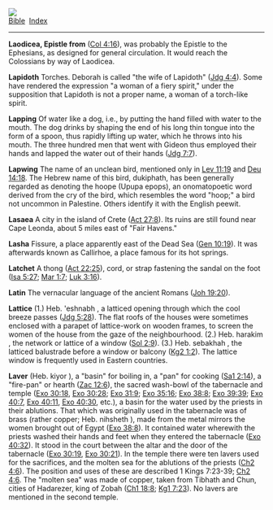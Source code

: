 [![](../../cdshop/ithlogo.png)](../../index)  
[Bible](../index)  [Index](index) 

------------------------------------------------------------------------

<span id="000">**Laodicea, Epistle from**</span> ([Col
4:16](../kjv/col004.htm#016)), was probably the Epistle to the
Ephesians, as designed for general circulation. It would reach the
Colossians by way of Laodicea.

<span id="001">**Lapidoth**</span> Torches. Deborah is called "the wife
of Lapidoth" ([Jdg 4:4](../kjv/jdg004.htm#004)). Some have rendered the
expression "a woman of a fiery spirit," under the supposition that
Lapidoth is not a proper name, a woman of a torch-like spirit.

<span id="002">**Lapping**</span> Of water like a dog, i.e., by putting
the hand filled with water to the mouth. The dog drinks by shaping the
end of his long thin tongue into the form of a spoon, thus rapidly
lifting up water, which he throws into his mouth. The three hundred men
that went with Gideon thus employed their hands and lapped the water out
of their hands ([Jdg 7:7](../kjv/jdg007.htm#007)).

<span id="003">**Lapwing**</span> The name of an unclean bird, mentioned
only in [Lev 11:19](../kjv/lev011.htm#019) and [Deu
14:18](../kjv/deu014.htm#018). The Hebrew name of this bird, dukiphath,
has been generally regarded as denoting the hoope (Upupa epops), an
onomatopoetic word derived from the cry of the bird, which resembles the
word "hoop;" a bird not uncommon in Palestine. Others identify it with
the English peewit.

<span id="004">**Lasaea**</span> A city in the island of Crete ([Act
27:8](../kjv/act027.htm#008)). Its ruins are still found near Cape
Leonda, about 5 miles east of "Fair Havens."

<span id="005">**Lasha**</span> Fissure, a place apparently east of the
Dead Sea ([Gen 10:19](../kjv/gen010.htm#019)). It was afterwards known
as Callirhoe, a place famous for its hot springs.

<span id="006">**Latchet**</span> A thong ([Act
22:25](../kjv/act022.htm#025)), cord, or strap fastening the sandal on
the foot ([Isa 5:27](../kjv/isa005.htm#027); [Mar
1:7](../kjv/mar001.htm#007); [Luk 3:16](../kjv/luk003.htm#016)).

<span id="007">**Latin**</span> The vernacular language of the ancient
Romans ([Joh 19:20](../kjv/joh019.htm#020)).

<span id="008">**Lattice**</span> (1.) Heb. 'eshnabh , a latticed
opening through which the cool breeze passes ([Jdg
5:28](../kjv/jdg005.htm#028)). The flat roofs of the houses were
sometimes enclosed with a parapet of lattice-work on wooden frames, to
screen the women of the house from the gaze of the neighbourhood. (2.)
Heb. harakim , the network or lattice of a window ([Sol
2:9](../kjv/sol002.htm#009)). (3.) Heb. sebakhah , the latticed
balustrade before a window or balcony ([Kg2
1:2](../kjv/kg2001.htm#002)). The lattice window is frequently used in
Eastern countries.

<span id="009">**Laver**</span> (Heb. kiyor ), a "basin" for boiling in,
a "pan" for cooking ([Sa1 2:14](../kjv/sa1002.htm#014)), a "fire-pan" or
hearth ([Zac 12:6](../kjv/zac012.htm#006)), the sacred wash-bowl of the
tabernacle and temple ([Exo 30:18](../kjv/exo030.htm#018), [Exo
30:28](../kjv/exo030.htm#028); [Exo 31:9](../kjv/exo031.htm#009); [Exo
35:16](../kjv/exo035.htm#016); [Exo 38:8](../kjv/exo038.htm#008); [Exo
39:39](../kjv/exo039.htm#039); [Exo 40:7](../kjv/exo040.htm#007), [Exo
40:11](../kjv/exo040.htm#011), [Exo 40:30](../kjv/exo040.htm#030),
etc.), a basin for the water used by the priests in their ablutions.
That which was originally used in the tabernacle was of brass (rather
copper; Heb. nihsheth ), made from the metal mirrors the women brought
out of Egypt ([Exo 38:8](../kjv/exo038.htm#008)). It contained water
wherewith the priests washed their hands and feet when they entered the
tabernacle ([Exo 40:32](../kjv/exo040.htm#032)). It stood in the court
between the altar and the door of the tabernacle ([Exo
30:19](../kjv/exo030.htm#019), [Exo 30:21](../kjv/exo030.htm#021)). In
the temple there were ten lavers used for the sacrifices, and the molten
sea for the ablutions of the priests ([Ch2 4:6](../kjv/ch2004.htm#006)).
The position and uses of these are described 1 Kings 7:23-39; [Ch2
4:6](../kjv/ch2004.htm#006). The "molten sea" was made of copper, taken
from Tibhath and Chun, cities of Hadarezer, king of Zobah ([Ch1
18:8](../kjv/ch1018.htm#008); [Kg1 7:23](../kjv/kg1007.htm#023)). No
lavers are mentioned in the second temple.
